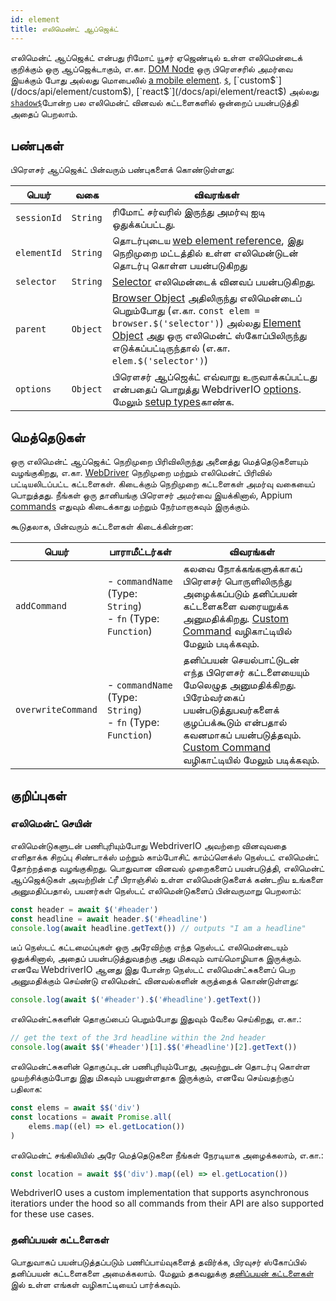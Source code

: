 ```yaml
---
id: element
title: எலிமெண்ட் ஆப்ஜெக்ட்
---
```


எலிமென்ட் ஆப்ஜெக்ட் என்பது ரிமோட் யூசர் ஏஜெண்டில் உள்ள எலிமென்டைக் குறிக்கும் ஒரு ஆப்ஜெக்டாகும், எ.கா. [DOM Node](https://developer.mozilla.org/en-US/docs/Web/API/Element) ஒரு பிரௌசரில் அமர்வை இயக்கும் போது அல்லது மொபைலில் [a mobile element](https://developer.apple.com/documentation/swift/sequence/element). [`$`](/docs/api/element/$), [`custom$`](/docs/api/element/custom$), [`react$`](/docs/api/element/react$) அல்லது [`shadow$`](/docs/api/element/shadow$)போன்ற பல எலிமென்ட் வினவல் கட்டளைகளில் ஒன்றைப் பயன்படுத்தி அதைப் பெறலாம்.

## பண்புகள்

பிரௌசர் ஆப்ஜெக்ட் பின்வரும் பண்புகளைக் கொண்டுள்ளது:

| பெயர்       | வகை      | விவரங்கள்                                                                                                                                                                                                                                            |
| ----------- | -------- | ---------------------------------------------------------------------------------------------------------------------------------------------------------------------------------------------------------------------------------------------------- |
| `sessionId` | `String` | ரிமோட் சர்வரில் இருந்து அமர்வு ஐடி ஒதுக்கப்பட்டது.                                                                                                                                                                                                   |
| `elementId` | `String` | தொடர்புடைய [web element reference](https://w3c.github.io/webdriver/#elements), இது நெறிமுறை மட்டத்தில் உள்ள எலிமென்டுடன் தொடர்பு கொள்ள பயன்படுகிறது                                                                                                  |
| `selector`  | `String` | [Selector](/docs/selectors) எலிமென்டைக் வினவப் பயன்படுகிறது.                                                                                                                                                                                         |
| `parent`    | `Object` | [Browser Object](/docs/api/browser) அதிலிருந்து எலிமென்டைப் பெறும்போது (எ.கா. `const elem = browser.$('selector')`) அல்லது [Element Object](/docs/api/element) அது ஒரு எலிமென்ட் ஸ்கோப்பிலிருந்து எடுக்கப்பட்டிருந்தால் (எ.கா. `elem.$('selector')`) |
| `options`   | `Object` | பிரௌசர் ஆப்ஜெக்ட் எவ்வாறு உருவாக்கப்பட்டது என்பதைப் பொறுத்து WebdriverIO [options](../configuration). மேலும் [setup types](../setuptypes)காண்க.                                                                                                |

## மெத்தெடுகள்

ஒரு எலிமென்ட் ஆப்ஜெக்ட் நெறிமுறை பிரிவிலிருந்து அனைத்து மெத்தெடுகளையும் வழங்குகிறது, எ.கா. [WebDriver](/docs/api/webdriver) நெறிமுறை மற்றும் எலிமென்ட் பிரிவில் பட்டியலிடப்பட்ட கட்டளைகள். கிடைக்கும் நெறிமுறை கட்டளைகள் அமர்வு வகையைப் பொறுத்தது. நீங்கள் ஒரு தானியங்கு பிரௌசர் அமர்வை இயக்கினால், Appium [commands](/docs/api/appium) எதுவும் கிடைக்காது மற்றும் நேர்மாறாகவும் இருக்கும்.

கூடுதலாக, பின்வரும் கட்டளைகள் கிடைக்கின்றன:

| பெயர்              | பாராமீட்டர்கள்                                                        | விவரங்கள்                                                                                                                                                                                                                                                         |
| ------------------ | --------------------------------------------------------------------- | ----------------------------------------------------------------------------------------------------------------------------------------------------------------------------------------------------------------------------------------------------------------- |
| `addCommand`       | - `commandName` (Type: `String`)<br />- `fn` (Type: `Function`) | கலவை நோக்கங்களுக்காகப் பிரௌசர் பொருளிலிருந்து அழைக்கப்படும் தனிப்பயன் கட்டளைகளை வரையறுக்க அனுமதிக்கிறது. [Custom Command](/docs/customcommands) வழிகாட்டியில் மேலும் படிக்கவும்.                                                                                  |
| `overwriteCommand` | - `commandName` (Type: `String`)<br />- `fn` (Type: `Function`) | தனிப்பயன் செயல்பாட்டுடன் எந்த பிரௌசர் கட்டளையையும் மேலெழுத அனுமதிக்கிறது. பிரேம்வர்கைப் பயன்படுத்துபவர்களைக் குழப்பக்கூடும் என்பதால் கவனமாகப் பயன்படுத்தவும். [Custom Command](/docs/customcommands#overwriting-native-commands) வழிகாட்டியில் மேலும் படிக்கவும். |

## குறிப்புகள்

### எலிமென்ட் செயின்

எலிமென்டுகளுடன் பணிபுரியும்போது WebdriverIO அவற்றை வினவுவதை எளிதாக்க சிறப்பு சிண்டாக்ஸ் மற்றும் காம்போசிட் காம்ப்ளெக்ஸ் நெஸ்டட் எலிமென்ட் தோற்றத்தை வழங்குகிறது. பொதுவான வினவல் முறைகளைப் பயன்படுத்தி, எலிமென்ட் ஆப்ஜெக்டுகள் அவற்றின் ட்ரீ பிராஞ்சில் உள்ள எலிமென்டுகளைக் கண்டறிய உங்களை அனுமதிப்பதால், பயனர்கள் நெஸ்டட் எலிமென்டுகளைப் பின்வருமாறு பெறலாம்:

```js
const header = await $('#header')
const headline = await header.$('#headline')
console.log(await headline.getText()) // outputs "I am a headline"
```

டீப் நெஸ்டட் கட்டமைப்புகள் ஒரு அரேவிற்கு எந்த நெஸ்டட் எலிமென்டையும் ஒதுக்கினால், அதைப் பயன்படுத்துவதற்கு அது மிகவும் வாய்மொழியாக இருக்கும். எனவே WebdriverIO ஆனது இது போன்ற நெஸ்டட் எலிமென்ட்சுகளைப் பெற அனுமதிக்கும் செய்ண்டு எலிமென்ட் வினவல்களின் கருத்தைக் கொண்டுள்ளது:

```js
console.log(await $('#header').$('#headline').getText())
```

எலிமென்ட்சுகளின் தொகுப்பைப் பெறும்போது இதுவும் வேலை செய்கிறது, எ.கா.:

```js
// get the text of the 3rd headline within the 2nd header
console.log(await $$('#header')[1].$$('#headline')[2].getText())
```

எலிமென்ட்சுகளின் தொகுப்புடன் பணிபுரியும்போது, அவற்றுடன் தொடர்பு கொள்ள முயற்சிக்கும்போது இது மிகவும் பயனுள்ளதாக இருக்கும், எனவே செய்வதற்குப் பதிலாக:

```js
const elems = await $$('div')
const locations = await Promise.all(
    elems.map((el) => el.getLocation())
)
```

எலிமென்ட் சங்கிலியில் அரே மெத்தெடுகளை நீங்கள் நேரடியாக அழைக்கலாம், எ.கா.:

```js
const location = await $$('div').map((el) => el.getLocation())
```

WebdriverIO uses a custom implementation that supports asynchronous iteratiors under the hood so all commands from their API are also supported for these use cases.

### தனிப்பயன் கட்டளைகள்

பொதுவாகப் பயன்படுத்தப்படும் பணிப்பாய்வுகளைத் தவிர்க்க, பிரவுசர் ஸ்கோப்பில் தனிப்பயன் கட்டளைகளை அமைக்கலாம். மேலும் தகவலுக்கு [தனிப்பயன் கட்டளைகள்](/docs/customcommands#adding-custom-commands) இல் உள்ள எங்கள் வழிகாட்டியைப் பார்க்கவும்.

